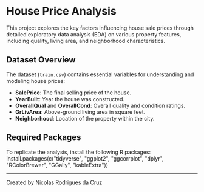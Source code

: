 # House Price Analysis

This project explores the key factors influencing house sale prices through detailed exploratory data analysis (EDA) on various property features, including quality, living area, and neighborhood characteristics.

## Dataset Overview
The dataset (`train.csv`) contains essential variables for understanding and modeling house prices:
- **SalePrice**: The final selling price of the house.
- **YearBuilt**: Year the house was constructed.
- **OverallQual** and **OverallCond**: Overall quality and condition ratings.
- **GrLivArea**: Above-ground living area in square feet.
- **Neighborhood**: Location of the property within the city.

## Required Packages
To replicate the analysis, install the following R packages:
install.packages(c("tidyverse", "ggplot2", "ggcorrplot", "dplyr", "RColorBrewer", "GGally", "kableExtra"))

---

Created by Nicolas Rodrigues da Cruz
